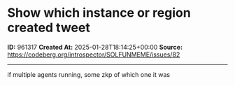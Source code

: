 # Show which instance or region created tweet

**ID:** 961317
**Created At:** 2025-01-28T18:14:25+00:00
**Source:** https://codeberg.org/introspector/SOLFUNMEME/issues/82

---

if multiple agents running, some zkp of which one it was